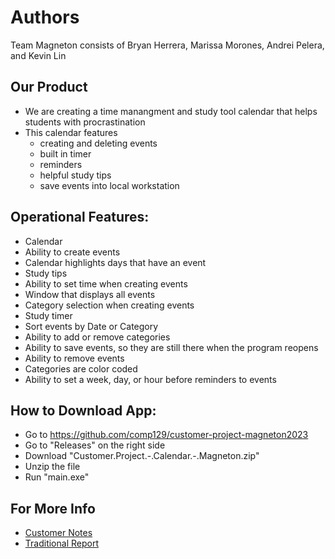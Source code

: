 
# Authors
Team Magneton consists of Bryan Herrera, Marissa Morones, Andrei Pelera, and Kevin Lin

## Our Product
- We are creating a time manangment and study tool calendar that helps students with procrastination
- This calendar features
  - creating and deleting events
  - built in timer
  - reminders
  - helpful study tips
  - save events into local workstation
 
## Operational Features:
- Calendar
- Ability to create events
- Calendar highlights days that have an event
- Study tips
- Ability to set time when creating events
- Window that displays all events
- Category selection when creating events
- Study timer
- Sort events by Date or Category
- Ability to add or remove categories
- Ability to save events, so they are still there when the program reopens
- Ability to remove events
- Categories are color coded
- Ability to set a week, day, or hour before reminders to events

## How to Download App:    
- Go to https://github.com/comp129/customer-project-magneton2023
- Go to "Releases" on the right side
- Download "Customer.Project.-.Calendar.-.Magneton.zip"
- Unzip the file
- Run "main.exe"

## For More Info    
- [Customer Notes](customerNotes.md)
- [Traditional Report](TraditionalReport.md)

